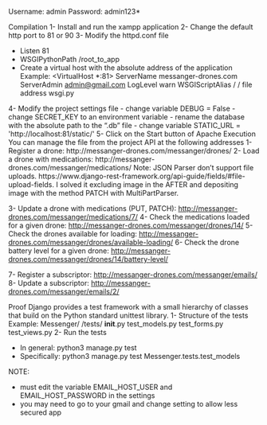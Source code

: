 Username: admin
Password: admin123*

Compilation
1- Install and run the xampp application
2- Change the default http port to 81 or 90
3- Modify the httpd.conf file
-	Listen 81
-	WSGIPythonPath /root_to_app
- Create a virtual host with the absolute address of the application
Example:
<VirtualHost *:81>
	ServerName messanger-drones.com
	ServerAdmin admin@gmail.com
	LogLevel warn
	WSGIScriptAlias / / file address wsgi.py
</VirtualHost>
4- Modify the project settings file
- change variable DEBUG = False
- change SECRET_KEY to an environment variable
- rename the database with the absolute path to the “.db” file
- change variable STATIC_URL = 'http://localhost:81/static/'
5- Click on the Start button of Apache
Execution
You can manage the file from the project API at the following addresses
1- Register a drone: http://messanger-drones.com/messanger/drones/
2- Load a drone with medications: http://messanger-drones.com/messanger/medications/ 
Note: JSON Parser don’t support file uploads. https://www.django-rest-framework.org/api-guide/fields/#file-upload-fields. I solved it excluding image in the AFTER and depositing image with the method PATCH with MultiPartParser.

3- Update a drone with medications (PUT, PATCH): http://messanger-drones.com/messanger/medications/7/ 
4- Check the medications loaded for a given drone: http://messanger-drones.com/messanger/drones/14/ 
5- Check the drones available for loading: http://messanger-drones.com/messanger/drones/available-loading/ 
6- Check the drone battery level for a given drone: http://messanger-drones.com/messanger/drones/14/battery-level/

7- Register a subscriptor: http://messanger-drones.com/messanger/emails/
8- Update a subscriptor: http://messanger-drones.com/messanger/emails/2/


Proof
Django provides a test framework with a small hierarchy of classes that build on the Python standard unittest library.
1- Structure of the tests
Example: Messenger/
/tests/
__init__.py
test_models.py
test_forms.py
test_views.py
2- Run the tests
- In general: python3 manage.py test
- Specifically: python3 manage.py test Messenger.tests.test_models

NOTE: 
-	must edit the variable EMAIL_HOST_USER and EMAIL_HOST_PASSWORD in the settings
-	you may need to go to your gmail and change setting to allow less secured app

